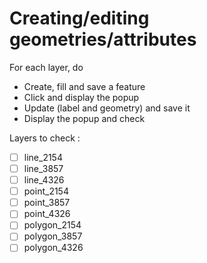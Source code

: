 # Creating/editing geometries/attributes

For each layer, do
* Create, fill and save a feature
* Click and display the popup
* Update (label and geometry) and save it
* Display the popup and check

Layers to check :

* [ ] line_2154
* [ ] line_3857
* [ ] line_4326
* [ ] point_2154
* [ ] point_3857
* [ ] point_4326
* [ ] polygon_2154
* [ ] polygon_3857
* [ ] polygon_4326
